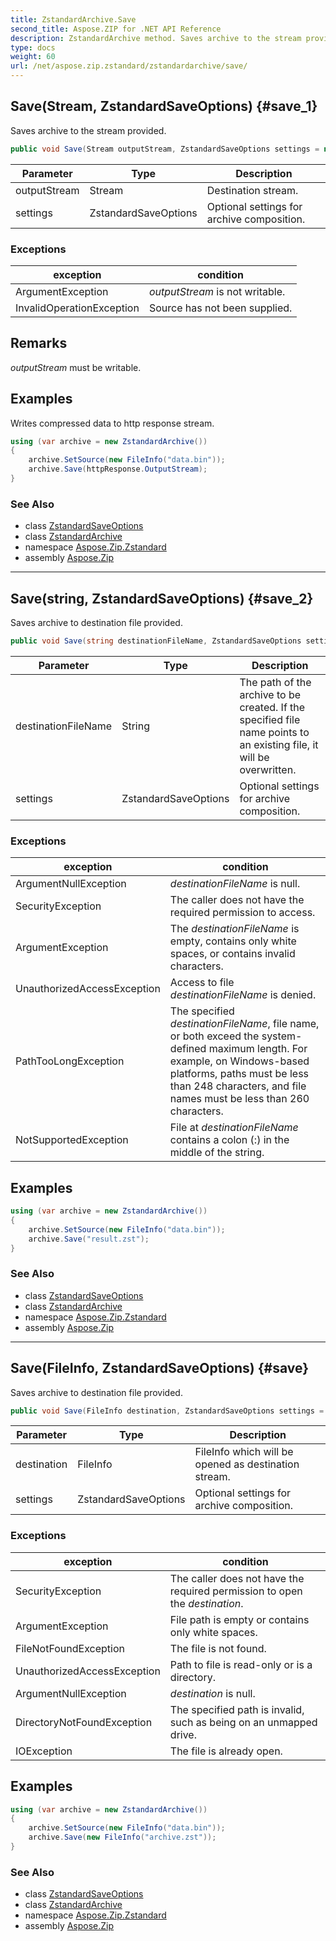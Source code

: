 ```yaml
---
title: ZstandardArchive.Save
second_title: Aspose.ZIP for .NET API Reference
description: ZstandardArchive method. Saves archive to the stream provided
type: docs
weight: 60
url: /net/aspose.zip.zstandard/zstandardarchive/save/
---
```

## Save(Stream, ZstandardSaveOptions) {#save_1}

Saves archive to the stream provided.

```csharp
public void Save(Stream outputStream, ZstandardSaveOptions settings = null)
```

| Parameter | Type | Description |
| --- | --- | --- |
| outputStream | Stream | Destination stream. |
| settings | ZstandardSaveOptions | Optional settings for archive composition. |

### Exceptions

| exception | condition |
| --- | --- |
| ArgumentException | *outputStream* is not writable. |
| InvalidOperationException | Source has not been supplied. |

## Remarks

*outputStream* must be writable.

## Examples

Writes compressed data to http response stream.

```csharp
using (var archive = new ZstandardArchive()) 
{
    archive.SetSource(new FileInfo("data.bin"));
    archive.Save(httpResponse.OutputStream);
}
```

### See Also

* class [ZstandardSaveOptions](../../zstandardsaveoptions/)
* class [ZstandardArchive](../)
* namespace [Aspose.Zip.Zstandard](../../zstandardarchive/)
* assembly [Aspose.Zip](../../../)

---

## Save(string, ZstandardSaveOptions) {#save_2}

Saves archive to destination file provided.

```csharp
public void Save(string destinationFileName, ZstandardSaveOptions settings = null)
```

| Parameter | Type | Description |
| --- | --- | --- |
| destinationFileName | String | The path of the archive to be created. If the specified file name points to an existing file, it will be overwritten. |
| settings | ZstandardSaveOptions | Optional settings for archive composition. |

### Exceptions

| exception | condition |
| --- | --- |
| ArgumentNullException | *destinationFileName* is null. |
| SecurityException | The caller does not have the required permission to access. |
| ArgumentException | The *destinationFileName* is empty, contains only white spaces, or contains invalid characters. |
| UnauthorizedAccessException | Access to file *destinationFileName* is denied. |
| PathTooLongException | The specified *destinationFileName*, file name, or both exceed the system-defined maximum length. For example, on Windows-based platforms, paths must be less than 248 characters, and file names must be less than 260 characters. |
| NotSupportedException | File at *destinationFileName* contains a colon (:) in the middle of the string. |

## Examples

```csharp
using (var archive = new ZstandardArchive()) 
{
    archive.SetSource(new FileInfo("data.bin"));
    archive.Save("result.zst");
}
```

### See Also

* class [ZstandardSaveOptions](../../zstandardsaveoptions/)
* class [ZstandardArchive](../)
* namespace [Aspose.Zip.Zstandard](../../zstandardarchive/)
* assembly [Aspose.Zip](../../../)

---

## Save(FileInfo, ZstandardSaveOptions) {#save}

Saves archive to destination file provided.

```csharp
public void Save(FileInfo destination, ZstandardSaveOptions settings = null)
```

| Parameter | Type | Description |
| --- | --- | --- |
| destination | FileInfo | FileInfo which will be opened as destination stream. |
| settings | ZstandardSaveOptions | Optional settings for archive composition. |

### Exceptions

| exception | condition |
| --- | --- |
| SecurityException | The caller does not have the required permission to open the *destination*. |
| ArgumentException | File path is empty or contains only white spaces. |
| FileNotFoundException | The file is not found. |
| UnauthorizedAccessException | Path to file is read-only or is a directory. |
| ArgumentNullException | *destination* is null. |
| DirectoryNotFoundException | The specified path is invalid, such as being on an unmapped drive. |
| IOException | The file is already open. |

## Examples

```csharp
using (var archive = new ZstandardArchive()) 
{
    archive.SetSource(new FileInfo("data.bin"));
    archive.Save(new FileInfo("archive.zst"));
}
```

### See Also

* class [ZstandardSaveOptions](../../zstandardsaveoptions/)
* class [ZstandardArchive](../)
* namespace [Aspose.Zip.Zstandard](../../zstandardarchive/)
* assembly [Aspose.Zip](../../../)


